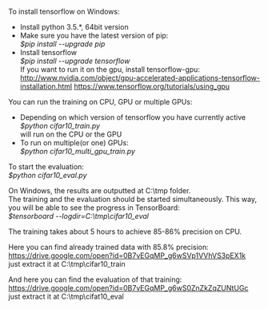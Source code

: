 To install tensorflow on Windows:
- Install python 3.5.*, 64bit version
- Make sure you have the latest version of pip:<br/>
  _$pip install --upgrade pip_<br/>
- Install tensorflow<br/>
  _$pip install --upgrade tensorflow_<br/>
  If you want to run it on the gpu, install tensorflow-gpu:<br/>
  http://www.nvidia.com/object/gpu-accelerated-applications-tensorflow-installation.html
  https://www.tensorflow.org/tutorials/using_gpu

You can run the training on CPU, GPU or multiple GPUs:<br/>
- Depending on which version of tensorflow you have currently active<br/>
  _$python cifar10_train.py_<br/>
  will run on the CPU or the GPU
- To run on multiple(or one) GPUs:<br/>
  _$python cifar10_multi_gpu_train.py_
  
To start the evaluation:<br/>
_$python cifar10_eval.py_

On Windows, the results are outputted at C:\tmp folder.<br/>
The training and the evaluation should be started simultaneously. This way, you will be able to see the progress in TensorBoard:<br/>
_$tensorboard --logdir=C:\tmp\cifar10_eval_

The training takes about 5 hours to achieve 85-86% precision on CPU.<br/>

Here you can find already trained data with 85.8% precision:<br/>
https://drive.google.com/open?id=0B7vEGqMP_g6wSVp1VVhVS3pEX1k<br/>
just extract it at C:\tmp\cifar10_train

And here you can find the evaluation of that training:<br/>
https://drive.google.com/open?id=0B7vEGqMP_g6wS0ZnZkZqZUNtUGc<br/>
just extract it at C:\tmp\cifat10_eval

